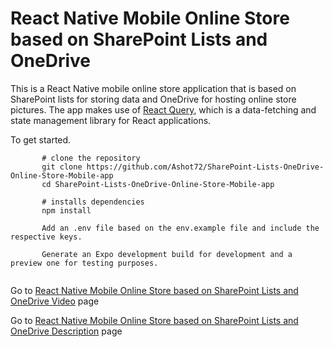 # React Native Mobile Online Store based on SharePoint Lists and OneDrive

This is a React Native mobile online store application that is based on SharePoint lists for storing data and OneDrive for hosting online store pictures. The app makes use of [React Query](https://tanstack.com/query/v4/), which is a data-fetching and state management library for React applications. 


To get started.
```
       # clone the repository
       git clone https://github.com/Ashot72/SharePoint-Lists-OneDrive-Online-Store-Mobile-app
       cd SharePoint-Lists-OneDrive-Online-Store-Mobile-app
       
       # installs dependencies
       npm install
       
       Add an .env file based on the env.example file and include the respective keys.
      
       Generate an Expo development build for development and a preview one for testing purposes.
      
```

Go to [React Native Mobile Online Store based on SharePoint Lists and OneDrive Video](https://youtu.be/dVlAGQlG7Ek
) page

Go to [React Native Mobile Online Store based on SharePoint Lists and OneDrive Description](https://github.com/Ashot72/SharePoint-Lists-OneDrive-Online-Store-Mobile-app/doc.html) page
